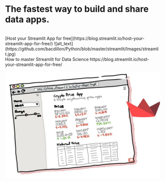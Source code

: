 # The fastest way to build and share data apps.
<br>
[Host your Streamlit App for free](https://blog.streamlit.io/host-your-streamlit-app-for-free/)
![alt_text](https://github.com/bacdillon/Python/blob/master/streamlit/Images/streamlit.jpg)

<br>
How to master Streamlit for Data Science https://blog.streamlit.io/host-your-streamlit-app-for-free/

![alt_text](https://github.com/bacdillon/Python/blob/master/streamlit/Images/Data%20Science.jpg)

